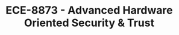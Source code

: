 ---
layout: course
title: ECE-8873 - Advanced Hardware Oriented Security & Trust
aliases: 
course_id: ECE-8873
permalink: /ECE-8873/
avg_difficulty: 0
avg_rating: 0
avg_workload: 0
type: course_page
---